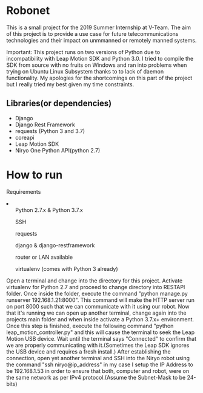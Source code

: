# Robonet
<p>This is a small project for the 2019 Summer Internship at V-Team.
  The aim of this project is to provide a use case for future telecommunications technologies and their impact on unmmanned or remotely manned systems.
</p>
<p>Important:
  This project runs on two versions of Python due to incompatibility with Leap Motion SDK and Python 3.0.
  I tried to compile the SDK from source with no fruits on Windows and ran into problems when trying on Ubuntu Linux Subsystem thanks to to lack of daemon functionality. My apologies for the shortcomings on this part of the project but I really tried my best given my time constraints.</p>
  
## Libraries(or dependencies)
- Django
- Django Rest Framework
- requests (Python 3 and 3.7)
- coreapi
- Leap Motion SDK
- Niryo One Python API(python 2.7)

# How to run
<div>
<p style="text:bold">
  Requirements
  </p>
  <li>
    <ul>Python 2.7.x & Python 3.7.x
    </ul>
    <ul>SSH</ul>
    <ul>
      requests
    </ul>
    <ul>
      django & django-restframework
    </ul>
    <ul>router or LAN available</ul>
    <ul> virtualenv (comes with Python 3 already)</ul>
  </li>
  </div>
  
<p>
  Open a terminal and change into the directory for this project.
  Activate virtualenv for Python  2.7 and proceed to change directory into RESTAPI folder.
  Once inside the folder, execute the command "python manage.py runserver 192.168.1.21:8000".
  This command will make the HTTP server run on port 8000 such that we can communicate with it using our robot.
  Now that it's running we can open up another terminal, change again into the projects main folder and when inside activate a Python 3.7.x+ environment. Once this step is finished, execute the following command "python leap_motion_controller.py" and this will cause the terminal to seek the Leap Motion USB device. Wait until the terminal says "Connected" to confirm that we are properly communicating with it.(Sometimes the Leap SDK ignores the USB device and requires a fresh install.) After establishing the connection, open yet another terminal and SSH
  into the Niryo robot using the command "ssh niryo@ip_address" in my case I setup the IP Address to be 192.168.1.53 in order to ensure that both, computer and robot, were on the same network as per IPv4 protocol.(Assume the Subnet-Mask to be 24-bits)
  </p>
